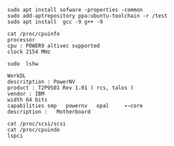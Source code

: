 

               sudo apt install sofware -properties -common
               sudo add-aptrepository ppa:ubuntu-toolchain -r /test 
               sudo apt install  gcc -9 g++ -9
 
               cat /proc/cpuinfo
               processor 
               cpu : POWER9 altivec supported
               clock 2154 MHz
               
               sudo  lshw
               
               WorkDL
               descritption : PowerNV
               product : T2P9S01 Rev 1.01 ( rcs, talos )
               vendor : IBM
               width 64 bits
               capabilities smp   powernv   opal     ∗−core
               description :   Motherboard
               
               cat /proc/scsi/scsi
               cat /proc/cpuindo
               lspci 
                
               


